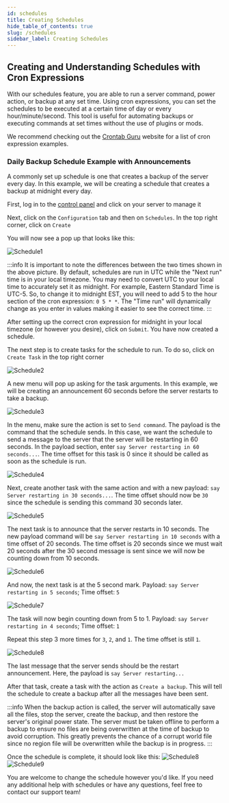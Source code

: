 ```yaml
---
id: schedules
title: Creating Schedules
hide_table_of_contents: true
slug: /schedules
sidebar_label: Creating Schedules
---
```

## Creating and Understanding Schedules with Cron Expressions
With our schedules feature, you are able to run a server command, power action, or backup at any set time. Using cron expressions, you can set the schedules to be executed at a certain time of day or every hour/minute/second. This tool is useful for automating backups or executing commands at set times without the use of plugins or mods.

We recommend checking out the [Crontab Guru](https://crontab.guru/examples.html) website for a list of cron expression examples.

### Daily Backup Schedule Example with Announcements
A commonly set up schedule is one that creates a backup of the server every day. In this example, we will be creating a schedule that creates a backup at midnight every day.

First, log in to the [control panel](https://panel.stelhosting.com/) and click on your server to manage it

Next, click on the `Configuration` tab and then on `Schedules`. In the top right corner, click on `Create`

You will now see a pop up that looks like this:

![Schedule1](/img/schedule.png)

:::info
It is important to note the differences between the two times shown in the above picture. By default, schedules are run in UTC while the "Next run" time is in your local timezone. You may need to convert UTC to your local time to accurately set it as midnight. For example, Eastern Standard Time is UTC-5. So, to change it to midnight EST, you will need to add 5 to the hour section of the cron expression: `0 5 * *`. The "Time run" will dynamically change as you enter in values making it easier to see the correct time.
:::

After setting up the correct cron expression for midnight in your local timezone (or however you desire), click on `Submit`. You have now created a schedule.

The next step is to create tasks for the schedule to run. To do so, click on `Create Task` in the top right corner

![Schedule2](/img/schedule2.png)

A new menu will pop up asking for the task arguments. In this example, we will be creating an announcement 60 seconds before the server restarts to take a backup.

![Schedule3](/img/schedule3.png)

In the menu, make sure the action is set to `Send command`. The payload is the command that the schedule sends. In this case, we want the schedule to send a message to the server that the server will be restarting in 60 seconds. In the payload section, enter `say Server restarting in 60 seconds...`. The time offset for this task is 0 since it should be called as soon as the schedule is run.

![Schedule4](/img/schedule4.png)

Next, create another task with the same action and with a new payload: `say Server restarting in 30 seconds...`. The time offset should now be `30` since the schedule is sending this command 30 seconds later.

![Schedule5](/img/schedule5.png)

The next task is to announce that the server restarts in 10 seconds. The new payload command will be `say Server restarting in 10 seconds` with a time offset of 20 seconds. The time offset is 20 seconds since we must wait 20 seconds after the 30 second message is sent since we will now be counting down from 10 seconds.

![Schedule6](/img/schedule6.png)

And now, the next task is at the 5 second mark. Payload: `say Server restarting in 5 seconds`; Time offset: `5`

![Schedule7](/img/schedule7.png)

The task will now begin counting down from 5 to 1. Payload: `say Server restarting in 4 seconds`; Time offset: `1`

Repeat this step 3 more times for `3`, `2`, and `1`. The time offset is still `1`.

![Schedule8](/img/schedule8.png)

The last message that the server sends should be the restart announcement. Here, the payload is `say Server restarting...`

After that task, create a task with the action as `Create a backup`. This will tell the schedule to create a backup after all the messages have been sent.

:::info
When the backup action is called, the server will automatically save all the files, stop the server, create the backup, and then restore the server's original power state. The server must be taken offline to perform a backup to ensure no files are being overwritten at the time of backup to avoid corruption. This greatly prevents the chance of a corrupt world file since no region file will be overwritten while the backup is in progress.
:::

Once the schedule is complete, it should look like this:
![Schedule8](/img/schedule8.png)
![Schedule9](/img/schedule9.png)

You are welcome to change the schedule however you'd like. If you need any additional help with schedules or have any questions, feel free to contact our support team!
